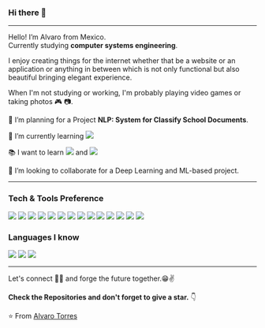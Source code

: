 ### Hi there 👋

<!--
**AlvaroTV/AlvaroTV** is a ✨ _special_ ✨ repository because its `README.md` (this file) appears on your GitHub profile.

Here are some ideas to get you started:

- 🔭 I’m currently working on ...
- 🌱 I’m currently learning ...
- 👯 I’m looking to collaborate on ...
- 🤔 I’m looking for help with ...
- 💬 Ask me about ...
- 📫 How to reach me: ...
- 😄 Pronouns: ...
- ⚡ Fun fact: ...
🤖
-->

---

Hello! I’m Alvaro from Mexico.  
Currently studying **computer systems engineering**.

I enjoy creating things for the internet whether that be a website or an application or anything in between which is not only functional but also beautiful bringing elegant experience.

When I'm not studying or working, I'm probably playing video games or taking photos  🎮 📷.
 
 🔭 I’m planning for a Project **NLP: System for Classify School Documents**.
 
 🤖 I’m currently learning <img src="https://img.shields.io/badge/TensorFlow-FF6F00?style=flat&logo=tensorflow&logoColor=white">
 
 :books: I want to learn <img src="https://img.shields.io/badge/Google%20Analytics-yellowgreen?style=flat&logo=google%20analytics&logoColor=white"> and <img src="https://img.shields.io/badge/MySQL-005C84?style=flat&logo=mysql&logoColor=white">
 
 👯 I’m looking to collaborate for a Deep Learning and ML-based project.
 
 

---

### Tech & Tools Preference

<img src = "https://img.shields.io/badge/-HTML5-E34F26?style=flat&logo=html5&logoColor=white"> <img src = "https://img.shields.io/badge/-CSS3-1572B6?style=flat&logo=css3&logoColor=white">
<img src="https://img.shields.io/badge/-Bootstrap-563D7C?style=flat&logo=bootstrap&logoColor=white">
<img src="https://img.shields.io/badge/-Sass-cc6699?style=flat&logo=sass&logoColor=ffffff">
<img src="https://img.shields.io/badge/Tailwindcss-%2338B2AC.svg?style=flat&logo=tailwind-css&logoColor=white">
<img src="https://img.shields.io/badge/-React-000000?style=flat&logo=react&logoColor=00c8ff">
<img src="https://img.shields.io/badge/Jupyter-orange.svg?style=flat&logo=jupyter&logoColor=white">
<img src="http://img.shields.io/badge/-Google%20Cloud%20Platform-4285F4?style=flat&logo=google%20cloud&logoColor=white">
<img src="https://img.shields.io/badge/-Progressive Web Apps-5A0FC8?style=flat">
<img src="http://img.shields.io/badge/-Git-F1502F?style=flat&logo=git&logoColor=FFFFFF">
<img src="http://img.shields.io/badge/-Github-000000?style=flat&logo=github&logoColor=FFFFFF">
<img src="http://img.shields.io/badge/-VS%20Code-007ACC?style=flat&logo=visual%20studio%20code&logoColor=white">
<img src="http://img.shields.io/badge/-Heroku-430098?style=flat&logo=heroku&logoColor=white">
<img src="http://img.shields.io/badge/-Vercel-black?style=flat&logo=vercel&logoColor=white">

### Languages I know
<img src="https://img.shields.io/badge/-Python-green?style=flat&logo=python&logoColor=white">
<img src="http://img.shields.io/badge/-Java-F89820?style=flat&logo=java&logoColor=white"> 
<img src="https://img.shields.io/badge/-JavaScript-eed718?style=flat&logo=javascript&logoColor=ffffff"> 

---

Let's connect 👨‍💻 and forge the future together.😁✌

**Check the Repositories and don't forget to give a star.** 👇

:star: From [Alvaro Torres](https://github.com/AlvaroTV)
